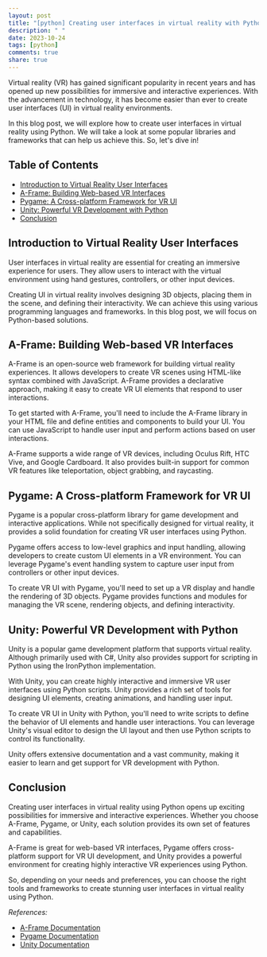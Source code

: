 ```yaml
---
layout: post
title: "[python] Creating user interfaces in virtual reality with Python"
description: " "
date: 2023-10-24
tags: [python]
comments: true
share: true
---
```


Virtual reality (VR) has gained significant popularity in recent years and has opened up new possibilities for immersive and interactive experiences. With the advancement in technology, it has become easier than ever to create user interfaces (UI) in virtual reality environments.

In this blog post, we will explore how to create user interfaces in virtual reality using Python. We will take a look at some popular libraries and frameworks that can help us achieve this. So, let's dive in!

## Table of Contents
- [Introduction to Virtual Reality User Interfaces](#introduction-to-virtual-reality-user-interfaces)
- [A-Frame: Building Web-based VR Interfaces](#a-frame-building-web-based-vr-interfaces)
- [Pygame: A Cross-platform Framework for VR UI](#pygame-a-cross-platform-framework-for-vr-ui)
- [Unity: Powerful VR Development with Python](#unity-powerful-vr-development-with-python)
- [Conclusion](#conclusion)

## Introduction to Virtual Reality User Interfaces

User interfaces in virtual reality are essential for creating an immersive experience for users. They allow users to interact with the virtual environment using hand gestures, controllers, or other input devices.

Creating UI in virtual reality involves designing 3D objects, placing them in the scene, and defining their interactivity. We can achieve this using various programming languages and frameworks. In this blog post, we will focus on Python-based solutions.

## A-Frame: Building Web-based VR Interfaces

A-Frame is an open-source web framework for building virtual reality experiences. It allows developers to create VR scenes using HTML-like syntax combined with JavaScript. A-Frame provides a declarative approach, making it easy to create VR UI elements that respond to user interactions.

To get started with A-Frame, you'll need to include the A-Frame library in your HTML file and define entities and components to build your UI. You can use JavaScript to handle user input and perform actions based on user interactions.

A-Frame supports a wide range of VR devices, including Oculus Rift, HTC Vive, and Google Cardboard. It also provides built-in support for common VR features like teleportation, object grabbing, and raycasting.

## Pygame: A Cross-platform Framework for VR UI

Pygame is a popular cross-platform library for game development and interactive applications. While not specifically designed for virtual reality, it provides a solid foundation for creating VR user interfaces using Python.

Pygame offers access to low-level graphics and input handling, allowing developers to create custom UI elements in a VR environment. You can leverage Pygame's event handling system to capture user input from controllers or other input devices.

To create VR UI with Pygame, you'll need to set up a VR display and handle the rendering of 3D objects. Pygame provides functions and modules for managing the VR scene, rendering objects, and defining interactivity.

## Unity: Powerful VR Development with Python

Unity is a popular game development platform that supports virtual reality. Although primarily used with C#, Unity also provides support for scripting in Python using the IronPython implementation.

With Unity, you can create highly interactive and immersive VR user interfaces using Python scripts. Unity provides a rich set of tools for designing UI elements, creating animations, and handling user input.

To create VR UI in Unity with Python, you'll need to write scripts to define the behavior of UI elements and handle user interactions. You can leverage Unity's visual editor to design the UI layout and then use Python scripts to control its functionality.

Unity offers extensive documentation and a vast community, making it easier to learn and get support for VR development with Python.

## Conclusion

Creating user interfaces in virtual reality using Python opens up exciting possibilities for immersive and interactive experiences. Whether you choose A-Frame, Pygame, or Unity, each solution provides its own set of features and capabilities.

A-Frame is great for web-based VR interfaces, Pygame offers cross-platform support for VR UI development, and Unity provides a powerful environment for creating highly interactive VR experiences using Python.

So, depending on your needs and preferences, you can choose the right tools and frameworks to create stunning user interfaces in virtual reality using Python.

*References:*
- [A-Frame Documentation](https://aframe.io/docs/)
- [Pygame Documentation](https://www.pygame.org/docs/)
- [Unity Documentation](https://docs.unity3d.com/ScriptReference/)